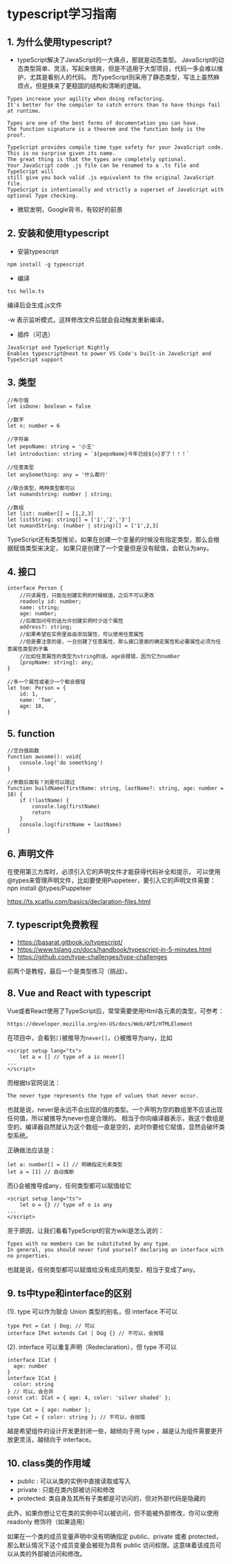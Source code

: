 # typescript学习指南

## 1. 为什么使用typescript?
- typeScript解决了JavaScript的一大痛点，那就是动态类型。
JavaScript的动态类型简单、灵活，写起来很爽，但是不适用于大型项目，代码一多会难以维护，尤其是看别人的代码。
而TypeScript则采用了静态类型，写法上虽然麻烦点，但是换来了更稳固的结构和清晰的逻辑。
```
Types increase your agility when doing refactoring. 
It's better for the compiler to catch errors than to have things fail at runtime.

Types are one of the best forms of documentation you can have. 
The function signature is a theorem and the function body is the proof.

TypeScript provides compile time type safety for your JavaScript code. 
This is no surprise given its name. 
The great thing is that the types are completely optional. 
Your JavaScript code .js file can be renamed to a .ts file and TypeScript will 
still give you back valid .js equivalent to the original JavaScript file. 
TypeScript is intentionally and strictly a superset of JavaScript with optional Type checking.
```

- 微软发明，Google背书，有较好的前景

## 2. 安装和使用typescript
- 安装typescript
```
npm install -g typescript
```

- 编译
```
tsc hello.ts
```
编译后会生成.js文件

-w 表示监听模式，这样修改文件后就会自动触发重新编译。

- 插件（可选）
```
JavaScript and TypeScript Nightly
Enables typescript@next to power VS Code's built-in JavaScript and TypeScript support
```

## 3. 类型
```
//布尔值
let isDone: boolean = false

//数字
let n: number = 6

//字符串
let pepoName: string = '小王'
let introduction: string = `${pepoName}今年已经${n}岁了！！！`

//任意类型
let anySomething: any = '什么都行'

//联合类型，两种类型都可以
let numandstring: number | string;

//数组
let list: number[] = [1,2,3]
let listString: string[] = ['1','2','3']
let numandString: (number | string)[] = ['1',2,3]
```
TypeScript还有类型推论，如果在创建一个变量的时候没有指定类型，那么会根据赋值类型来决定，
如果只是创建了一个变量但是没有赋值，会默认为any。

## 4. 接口
```
interface Person {
    //只读属性，只能在创建实例的时候赋值，之后不可以更改
    readonly id: number;
    name: string;
    age: number;
    //后面加问号的话允许创建实例时少这个属性
	address?: string;
    //如果希望在实例里自由添加属性，可以使用任意属性
    //但是要注意的是，一旦创建了任意属性，那么接口里面的确定属性和必要属性必须为任意属性类型的子集
    //比如任意属性的类型为string的话，age会报错，因为它为number
    [propName: string]: any;
}

//多一个属性或者少一个都会报错
let tom: Person = {
    id: 1,
    name: 'Tom',
    age: 18,
}
```

## 5. function
```
//空白值函数
function awsome(): void{
	console.log('do something')
}

//参数后面有？则是可以跳过
function buildName(firstName: string, lastName?: string, age: number = 18) {
	if (!lastName) {
        console.log(firstName)
        return
    }
    console.log(firstName + lastName)
}
```

## 6. 声明文件
在使用第三方库时，必须引入它的声明文件才能获得代码补全和提示，
可以使用@types来管理声明文件，比如要使用Puppeteer，要引入它的声明文件需要：
npn install @types/Puppeteer

https://ts.xcatliu.com/basics/declaration-files.html

## 7. typescript免费教程
- https://basarat.gitbook.io/typescript/
- https://www.tslang.cn/docs/handbook/typescript-in-5-minutes.html
- https://github.com/type-challenges/type-challenges

前两个是教程，最后一个是类型练习（挑战）。

## 8. Vue and React with typescript
Vue或者React使用了TypeScript后，常常需要使用Html各元素的类型，可参考：
```
https://developer.mozilla.org/en-US/docs/Web/API/HTMLElement
```
在项目中，会看到`[]`被推导为`never[]`，`{}`被推导为any，比如
```
<script setup lang="ts">
    let a = [] // type of a is never[]
...
</script>
```
而根据ts官网说法：
```
The never type represents the type of values that never occur.
```
也就是说，never是永远不会出现的值的类型。一个声明为空的数组里不应该出现任何值，所以被推导为never也是合理的。
相当于你向编译器表示，我这个数组是空的，编译器自然就认为这个数组一直是空的，此时你要给它赋值，显然会破坏类型系统。

正确做法应该是：
```
let a: number[] = [] // 明确指定元素类型
let a = [1] // 自动推断
```


而{}会被推导成any，任何类型都可以赋值给它
```
<script setup lang="ts">
    let o = {} // type of o is any
...
</script>
```
至于原因，让我们看看TypeScript的官方wiki是怎么说的：
```
Types with no members can be substituted by any type.
In general, you should never find yourself declaring an interface with no properties.
```
也就是说，任何类型都可以赋值给没有成员的类型，相当于变成了any。


## 9. ts中type和interface的区别
(1). type 可以作为联合 Union 类型的别名，但 interface 不可以
```
type Pet = Cat | Dog; // 可以
interface IPet extends Cat | Dog {} // 不可以，会抛错
```

(2). interface 可以重复声明（Redeclaration），但 type 不可以
```
interface ICat {
  age: number
}
interface ICat {
  color: string
} // 可以，会合并
const cat: ICat = { age: 4, color: 'silver shaded' };

type Cat = { age: number };
type Cat = { color: string }; // 不可以，会抛错
```
越是希望组件的设计开发更封闭一些，越倾向于用 type ，越是认为组件需要更开放更灵活，越倾向于 interface。

## 10. class类的作用域
- public : 可以从类的实例中直接读取或写入
- private : 只能在类内部被访问和修改
- protected: 类自身及其所有子类都是可访问的，但对外部代码是隐藏的

此外，如果你想让它在类的实例中可以被访问，但不能被外部修改，你可以使用 readonly 修饰符（如果适用）

如果在一个类的成员变量声明中没有明确指定 public、private 或者 protected，那么默认情况下这个成员变量会被视为具有 public 访问权限。这意味着该成员可以从类的外部被访问和修改。